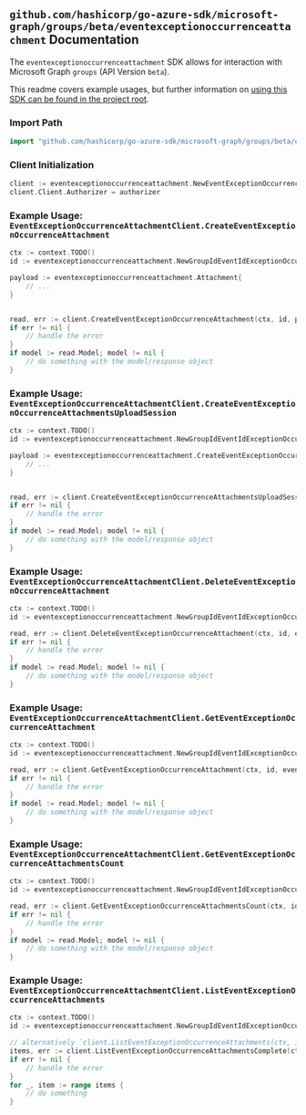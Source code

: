 
## `github.com/hashicorp/go-azure-sdk/microsoft-graph/groups/beta/eventexceptionoccurrenceattachment` Documentation

The `eventexceptionoccurrenceattachment` SDK allows for interaction with Microsoft Graph `groups` (API Version `beta`).

This readme covers example usages, but further information on [using this SDK can be found in the project root](https://github.com/hashicorp/go-azure-sdk/tree/main/docs).

### Import Path

```go
import "github.com/hashicorp/go-azure-sdk/microsoft-graph/groups/beta/eventexceptionoccurrenceattachment"
```


### Client Initialization

```go
client := eventexceptionoccurrenceattachment.NewEventExceptionOccurrenceAttachmentClientWithBaseURI("https://graph.microsoft.com")
client.Client.Authorizer = authorizer
```


### Example Usage: `EventExceptionOccurrenceAttachmentClient.CreateEventExceptionOccurrenceAttachment`

```go
ctx := context.TODO()
id := eventexceptionoccurrenceattachment.NewGroupIdEventIdExceptionOccurrenceID("groupId", "eventId", "eventId1")

payload := eventexceptionoccurrenceattachment.Attachment{
	// ...
}


read, err := client.CreateEventExceptionOccurrenceAttachment(ctx, id, payload, eventexceptionoccurrenceattachment.DefaultCreateEventExceptionOccurrenceAttachmentOperationOptions())
if err != nil {
	// handle the error
}
if model := read.Model; model != nil {
	// do something with the model/response object
}
```


### Example Usage: `EventExceptionOccurrenceAttachmentClient.CreateEventExceptionOccurrenceAttachmentsUploadSession`

```go
ctx := context.TODO()
id := eventexceptionoccurrenceattachment.NewGroupIdEventIdExceptionOccurrenceID("groupId", "eventId", "eventId1")

payload := eventexceptionoccurrenceattachment.CreateEventExceptionOccurrenceAttachmentsUploadSessionRequest{
	// ...
}


read, err := client.CreateEventExceptionOccurrenceAttachmentsUploadSession(ctx, id, payload, eventexceptionoccurrenceattachment.DefaultCreateEventExceptionOccurrenceAttachmentsUploadSessionOperationOptions())
if err != nil {
	// handle the error
}
if model := read.Model; model != nil {
	// do something with the model/response object
}
```


### Example Usage: `EventExceptionOccurrenceAttachmentClient.DeleteEventExceptionOccurrenceAttachment`

```go
ctx := context.TODO()
id := eventexceptionoccurrenceattachment.NewGroupIdEventIdExceptionOccurrenceIdAttachmentID("groupId", "eventId", "eventId1", "attachmentId")

read, err := client.DeleteEventExceptionOccurrenceAttachment(ctx, id, eventexceptionoccurrenceattachment.DefaultDeleteEventExceptionOccurrenceAttachmentOperationOptions())
if err != nil {
	// handle the error
}
if model := read.Model; model != nil {
	// do something with the model/response object
}
```


### Example Usage: `EventExceptionOccurrenceAttachmentClient.GetEventExceptionOccurrenceAttachment`

```go
ctx := context.TODO()
id := eventexceptionoccurrenceattachment.NewGroupIdEventIdExceptionOccurrenceIdAttachmentID("groupId", "eventId", "eventId1", "attachmentId")

read, err := client.GetEventExceptionOccurrenceAttachment(ctx, id, eventexceptionoccurrenceattachment.DefaultGetEventExceptionOccurrenceAttachmentOperationOptions())
if err != nil {
	// handle the error
}
if model := read.Model; model != nil {
	// do something with the model/response object
}
```


### Example Usage: `EventExceptionOccurrenceAttachmentClient.GetEventExceptionOccurrenceAttachmentsCount`

```go
ctx := context.TODO()
id := eventexceptionoccurrenceattachment.NewGroupIdEventIdExceptionOccurrenceID("groupId", "eventId", "eventId1")

read, err := client.GetEventExceptionOccurrenceAttachmentsCount(ctx, id, eventexceptionoccurrenceattachment.DefaultGetEventExceptionOccurrenceAttachmentsCountOperationOptions())
if err != nil {
	// handle the error
}
if model := read.Model; model != nil {
	// do something with the model/response object
}
```


### Example Usage: `EventExceptionOccurrenceAttachmentClient.ListEventExceptionOccurrenceAttachments`

```go
ctx := context.TODO()
id := eventexceptionoccurrenceattachment.NewGroupIdEventIdExceptionOccurrenceID("groupId", "eventId", "eventId1")

// alternatively `client.ListEventExceptionOccurrenceAttachments(ctx, id, eventexceptionoccurrenceattachment.DefaultListEventExceptionOccurrenceAttachmentsOperationOptions())` can be used to do batched pagination
items, err := client.ListEventExceptionOccurrenceAttachmentsComplete(ctx, id, eventexceptionoccurrenceattachment.DefaultListEventExceptionOccurrenceAttachmentsOperationOptions())
if err != nil {
	// handle the error
}
for _, item := range items {
	// do something
}
```
